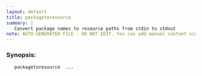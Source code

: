 ```yaml
---
layout: default
title: packagetoresource
summary: |
   Convert package names to resource paths from stdin to stdout
note: AUTO-GENERATED FILE - DO NOT EDIT. You can add manual content via same filename in _ext sub-folder. 
---
```


### Synopsis: 
	   packagetoresource  ...


